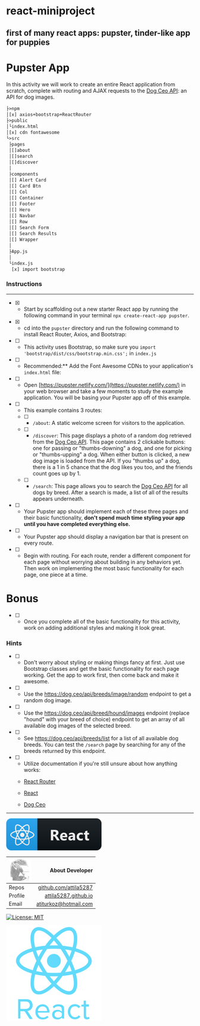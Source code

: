 # react-miniproject
first of many react apps: pupster, tinder-like app for puppies
---
# Pupster App

In this activity we will work to create an entire React application from scratch, complete with routing and AJAX requests to the [Dog Ceo API](https://dog.ceo/dog-api/): an API for dog images.
```
├>npm
│[x] axios+bootstrap+ReactRouter 
├>public
│└index.html
│[x] cdn fontawesome
└>src
 ├pages
 │[]about
 │[]search
 │[]discover
 │ 
 ├components
 │[] Alert Card
 │[] Card Btn
 │[] Col
 │[] Container
 │[] Footer
 │[] Hero
 │[] Navbar
 │[] Row
 │[] Search Form
 │[] Search Results
 │[] Wrapper
 │    
 ├App.js
 │    
 └index.js
  [x] import bootstrap
   ```

### Instructions
---
- [x] -   Start by scaffolding out a new starter React app by running the following command in your terminal `npx create-react-app pupster`.

- [x] -   cd into the `pupster` directory and run the following command to install React Router, Axios, and Bootstrap:

- [ ] - This activity uses Bootstrap, so make sure you `import 'bootstrap/dist/css/bootstrap.min.css';` in `index.js`

- [ ] - Recommended:** Add the Font Awesome CDNs to your application's `index.html` file:

  
- [ ] -  Open [https://pupster.netlify.com/](https://pupster.netlify.com/) in your web browser and take a few moments to study the example application. You will be basing your Pupster app off of this example.
- [ ] -  This example contains 3 routes:

    - [ ] -  `/about`: A static welcome screen for visitors to the application.

    - [ ] -  `/discover`: This page displays a photo of a random dog retrieved from the [Dog Ceo API](https://dog.ceo/dog-api/). This page contains 2 clickable buttons: one for passing or "thumbs-downing" a dog, and one for picking or "thumbs-upping" a dog. When either button is clicked, a new dog image is loaded from the API. If you "thumbs up" a dog, there is a 1 in 5 chance that the dog likes you too, and the friends count goes up by 1.

    - [ ] -  `/search`: This page allows you to search the [Dog Ceo API](https://dog.ceo/dog-api/) for all dogs by breed. After a search is made, a list of all of the results appears underneath.

- [ ] -  Your Pupster app should implement each of these three pages and their basic functionality, **don't spend much time styling your app until you have completed everything else.**

- [ ] -  Your Pupster app should display a navigation bar that is present on every route.

- [ ] -  Begin with routing. For each route, render a different component for each page without worrying about building in any behaviors yet. Then work on implementing the most basic functionality for each page, one piece at a time.

# Bonus

- [ ] -  Once you complete all of the basic functionality for this activity, work on adding additional styles and making it look great.

### Hints

- [ ] -  Don't worry about styling or making things fancy at first. Just use Bootstrap classes and get the basic functionality for each page working. Get the app to work first, then come back and make it awesome.

- [ ] -  Use the <https://dog.ceo/api/breeds/image/random> endpoint to get a random dog image.

- [ ] -  Use the <https://dog.ceo/api/breed/hound/images> endpoint (replace "hound" with your breed of choice) endpoint to get an array of all available dog images of the selected breed.

- [ ] -  See <https://dog.ceo/api/breeds/list> for a list of all available dog breeds. You can test the `/search` page by searching for any of the breeds returned by this endpoint.

- [ ] -  Utilize documentation if you're still unsure about how anything works: 

  * [React Router](https://reacttraining.com/react-router/web/guides/philosophy)

  * [React](https://facebook.github.io/react/docs/hello-world.html)

  * [Dog Ceo](https://dog.ceo/dog-api/)

---


![react badge][badge]


[badge]: https://raw.githubusercontent.com/attila5287/img_readme/main/new/react_badge_256.png
 "react logo"




| ![dev]( https://raw.githubusercontent.com/attila5287/img_readme/main/all/dev.jpg "dev-icon") | About Developer | 
| -------------   | -------------: |
| Repos | [github.com/attila5287 ](https://github.com/attila5287/) |
| Profile | [ attila5287.github.io ](https:///attila5287.github.io/) |
| Email    |  atiturkoz@hotmail.com | 


[![License: MIT](https://img.shields.io/badge/License-MIT-yellow.svg)](https://opensource.org/licenses/MIT) 


   ![react logo][react]

[react]: https://raw.githubusercontent.com/attila5287/img_readme/main/new/react_256.png
 "react logo"
